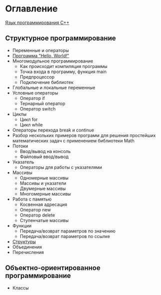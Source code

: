 # Оглавление
[Язык программирования С++](https://github.com/StriderAJR/StudentCpp/wiki/Язык-программирования-Сpp)
## Структурное программирование
* Переменные и операторы
* [Программа "Hello, World!"](https://github.com/StriderAJR/StudentCpp/wiki/Программа-Hello,-World!)
* Многомодульное программирование
  * Как происходит компиляция программы
  * Точка входа в программу, функция main
  * Предпроцессор
  * Подключение библиотек
* Глобальные и локальные переменные
* Условные операторы
  * Оператор if
  * Тернарный оператор
  * Оператор switch
* Циклы
  * Цикл for
  * Цикл while
* Операторы перехода break и continue
* Разбор нескольких примеров программ для решения простейших математических задач с применением библиотеки Math
* Потоки
  * Ввод/вывод на консоль
  * Файловый ввод/вывод
* Указатель
  * Операторы для работы с указателями
* Массивы
  * Одномерные массивы
  * Массивы и указатели
  * Двумерные массивы
  * Многомерные массивы
* Работа с памятью
  * Косвенная адресация
  * Оператор new
  * Оператор delete
  * Ступенчатые массивы
* Функции
  * Передача/возврат параметров по значению
  * Передача/возврат параметров по ссылке
* [Структуры](https://github.com/StriderAJR/StudentCpp/wiki/Структуры)
* Объединения
* Перечисления

## Объектно-ориентированное программирование
* Классы